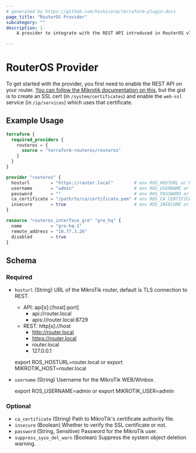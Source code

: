 ```yaml
---
# generated by https://github.com/hashicorp/terraform-plugin-docs
page_title: "RouterOS Provider"
subcategory: ""
description: |-
    A provider to integrate with the REST API introduced in RouterOS v7
  
---
```


# RouterOS Provider

To get started with the provider, you first need to enable the REST API on your router. [You can follow the Mikrotik documentation on this](https://help.mikrotik.com/docs/display/ROS/REST+API), but the gist is to create an SSL cert (in `/system/certificates`) and enable the `web-ssl` service (in `/ip/services`) which uses that certificate.


## Example Usage

```terraform
terraform {
  required_providers {
    routeros = {
      source = "terraform-routeros/routeros"
    }
  }
}

provider "routeros" {
  hosturl        = "https://router.local"        # env ROS_HOSTURL or MIKROTIK_HOST
  username       = "admin"                       # env ROS_USERNAME or MIKROTIK_USER
  password       = ""                            # env ROS_PASSWORD or MIKROTIK_PASSWORD
  ca_certificate = "/path/to/ca/certificate.pem" # env ROS_CA_CERTIFICATE or MIKROTIK_CA_CERTIFICATE
  insecure       = true                          # env ROS_INSECURE or MIKROTIK_INSECURE
}

resource "routeros_interface_gre" "gre_hq" {
  name           = "gre-hq-1"
  remote_address = "10.77.3.26"
  disabled       = true
}
```

<!-- schema generated by tfplugindocs -->
## Schema

### Required

- `hosturl` (String) URL of the MikroTik router, default is TLS connection to REST.
	* API: api[s]://host[:port]
		* api://router.local
		* apis://router.local:8729
	* REST: http[s]://host
		* http://router.local
		* https://router.local
		* router.local
		* 127.0.0.1


	export ROS_HOSTURL=router.local or export MIKROTIK_HOST=router.local
- `username` (String) Username for the MikroTik WEB/Winbox.


	export ROS_USERNAME=admin or export MIKROTIK_USER=admin

### Optional

- `ca_certificate` (String) Path to MikroTik's certificate authority file.
- `insecure` (Boolean) Whether to verify the SSL certificate or not.
- `password` (String, Sensitive) Password for the MikroTik user.
- `suppress_syso_del_warn` (Boolean) Suppress the system object deletion warning.